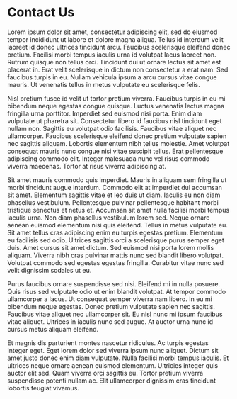# Contact Us

Lorem ipsum dolor sit amet, consectetur adipiscing elit, sed do eiusmod tempor incididunt ut labore et dolore magna aliqua.
Tellus id interdum velit laoreet id donec ultrices tincidunt arcu. Faucibus scelerisque eleifend donec pretium.
Facilisi morbi tempus iaculis urna id volutpat lacus laoreet non. Rutrum quisque non tellus orci.
Tincidunt dui ut ornare lectus sit amet est placerat in. Erat velit scelerisque in dictum non consectetur a erat nam.
Sed faucibus turpis in eu. Nullam vehicula ipsum a arcu cursus vitae congue mauris.
Ut venenatis tellus in metus vulputate eu scelerisque felis.

Nisl pretium fusce id velit ut tortor pretium viverra. Faucibus turpis in eu mi bibendum neque egestas congue quisque.
Luctus venenatis lectus magna fringilla urna porttitor. Imperdiet sed euismod nisi porta. Enim diam vulputate ut pharetra sit.
Consectetur libero id faucibus nisl tincidunt eget nullam non. Sagittis eu volutpat odio facilisis.
Faucibus vitae aliquet nec ullamcorper. Faucibus scelerisque eleifend donec pretium vulputate sapien nec sagittis aliquam.
Lobortis elementum nibh tellus molestie. Amet volutpat consequat mauris nunc congue nisi vitae suscipit tellus.
Erat pellentesque adipiscing commodo elit. Integer malesuada nunc vel risus commodo viverra maecenas.
Tortor at risus viverra adipiscing at.

Sit amet mauris commodo quis imperdiet. Mauris in aliquam sem fringilla ut morbi tincidunt augue interdum.
Commodo elit at imperdiet dui accumsan sit amet. Elementum sagittis vitae et leo duis ut diam.
Iaculis eu non diam phasellus vestibulum. Pellentesque pulvinar pellentesque habitant morbi tristique senectus et netus et.
Accumsan sit amet nulla facilisi morbi tempus iaculis urna. Non diam phasellus vestibulum lorem sed.
Neque ornare aenean euismod elementum nisi quis eleifend. Tellus in metus vulputate eu.
Sit amet tellus cras adipiscing enim eu turpis egestas pretium. Elementum eu facilisis sed odio.
Ultrices sagittis orci a scelerisque purus semper eget duis. Amet cursus sit amet dictum.
Sed euismod nisi porta lorem mollis aliquam. Viverra nibh cras pulvinar mattis nunc sed blandit libero volutpat.
Volutpat commodo sed egestas egestas fringilla. Curabitur vitae nunc sed velit dignissim sodales ut eu.

Purus faucibus ornare suspendisse sed nisi. Eleifend mi in nulla posuere. Quis risus sed vulputate odio ut enim blandit volutpat.
At tempor commodo ullamcorper a lacus. Ut consequat semper viverra nam libero. In eu mi bibendum neque egestas.
Donec pretium vulputate sapien nec sagittis. Faucibus vitae aliquet nec ullamcorper sit. Eu nisl nunc mi ipsum faucibus vitae aliquet.
Ultrices in iaculis nunc sed augue. At auctor urna nunc id cursus metus aliquam eleifend.

Et magnis dis parturient montes nascetur ridiculus. Ac turpis egestas integer eget. Eget lorem dolor sed viverra ipsum nunc aliquet.
Dictum sit amet justo donec enim diam vulputate. Nulla facilisi morbi tempus iaculis. Et ultrices neque ornare aenean euismod elementum.
Ultricies integer quis auctor elit sed. Quam viverra orci sagittis eu. Tortor pretium viverra suspendisse potenti nullam ac.
Elit ullamcorper dignissim cras tincidunt lobortis feugiat vivamus.
